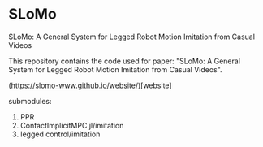 # SLoMo
SLoMo: A General System for Legged Robot Motion Imitation from Casual Videos

This repository contains the code used for paper: "SLoMo: A General System for Legged Robot Motion Imitation from Casual Videos". 

(https://slomo-www.github.io/website/)[website]

submodules:
1) PPR
2) ContactImplicitMPC.jl/imitation
3) legged control/imitation

